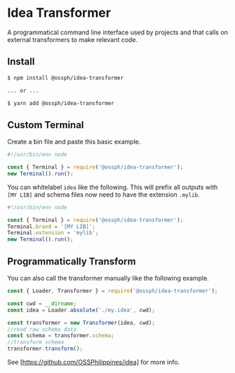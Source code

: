 # Idea Transformer

A programmatical command line interface used by projects and that calls 
on external transformers to make relevant code.

## Install

```bash
$ npm install @ossph/idea-transformer

... or ...

$ yarn add @ossph/idea-transformer
```

## Custom Terminal

Create a bin file and paste this basic example.

```js
#!/usr/bin/env node

const { Terminal } = require('@ossph/idea-transformer');
new Terminal().run();
```

You can whitelabel `idea` like the following. This will prefix all 
outputs with `[MY LIB]` and schema files now need to have the 
extension `.mylib`.

```js
#!/usr/bin/env node

const { Terminal } = require('@ossph/idea-transformer');
Terminal.brand = '[MY LIB]';
Terminal.extension = 'mylib';
new Terminal().run();
```

## Programmatically Transform

You can also call the transformer manually like the following example.

```js
const { Loader, Transformer } = require('@ossph/idea-transformer');

const cwd = __dirname;
const idea = Loader.absolute('./my.idea', cwd);

const transformer = new Transformer(idea, cwd);
//read raw schema data
const schema = transformer.schema;
//transform schema
transformer.transform();
```

See [https://github.com/OSSPhilippines/idea] for more info.
